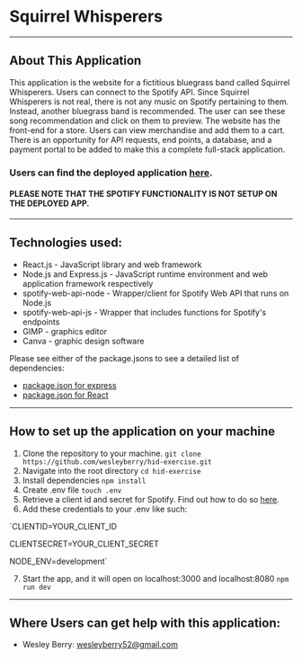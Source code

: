 # Squirrel Whisperers
- - -
## About This Application
This application is the website for a fictitious bluegrass band called Squirrel Whisperers. Users can connect to the Spotify API. Since Squirrel Whisperers is not real, there is not any music on Spotify pertaining to them. Instead, another bluegrass band is recommended. The user can see these song recommendation and click on them to preview.
The website has the front-end for a store. Users can view merchandise and add them to a cart. There is an opportunity for API requests, end points, a database, and a payment portal to be added to make this a complete full-stack application.

### Users can find the deployed application [here](https://pure-brook-92293.herokuapp.com/).
#### PLEASE NOTE THAT THE SPOTIFY FUNCTIONALITY IS NOT SETUP ON THE DEPLOYED APP.
- - -
## Technologies used:
* React.js - JavaScript library and web framework
* Node.js and Express.js - JavaScript runtime environment and web application framework respectively
* spotify-web-api-node - Wrapper/client for Spotify Web API that runs on Node.js
* spotify-web-api-js - Wrapper that includes functions for Spotify's endpoints
* GIMP - graphics editor
* Canva - graphic design software

Please see either of the package.jsons to see a detailed list of dependencies:
* [package.json for express](/package.json)
* [package.json for React](/client/package.json)

- - -
## How to set up the application on your machine
1. Clone the repository to your machine.
`git clone https://github.com/wesleyberry/hid-exercise.git`
2. Navigate into the root directory
`cd hid-exercise`
3. Install dependencies
`npm install`
4. Create .env file
`touch .env`
5. Retrieve a client id and secret for Spotify. Find out how to do so [here](https://developer.spotify.com/documentation/web-api/quick-start/).
6. Add these credentials to your .env like such:

`CLIENTID=YOUR_CLIENT_ID

CLIENTSECRET=YOUR_CLIENT_SECRET

NODE_ENV=development`

7. Start the app, and it will open on localhost:3000 and localhost:8080
`npm run dev`

- - -
## Where Users can get help with this application:
* Wesley Berry: wesleyberry52@gmail.com


